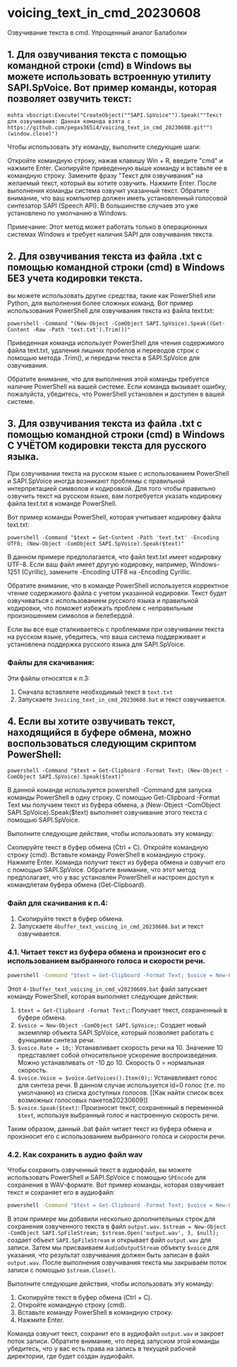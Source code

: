 # voicing_text_in_cmd_20230608
Озвучивание текста в cmd. Упрощенный аналог Балаболки

## 1. Для озвучивания текста с помощью командной строки (cmd) в Windows вы можете использовать встроенную утилиту SAPI.SpVoice. Вот пример команды, которая позволяет озвучить текст:

```shell
mshta vbscript:Execute("CreateObject(""SAPI.SpVoice"").Speak(""Текст для озвучивания: Данная команда взята с https://github.com/pegas365i4/voicing_text_in_cmd_20230608.git"")(window.close)")
```
Чтобы использовать эту команду, выполните следующие шаги:

Откройте командную строку, нажав клавишу Win + R, введите "cmd" и нажмите Enter.
Скопируйте приведенную выше команду и вставьте ее в командную строку.
Замените фразу "Текст для озвучивания" на желаемый текст, который вы хотите озвучить.
Нажмите Enter.
После выполнения команды система озвучит указанный текст. Обратите внимание, что ваш компьютер должен иметь установленный голосовой синтезатор SAPI (Speech API). В большинстве случаев это уже установлено по умолчанию в Windows.

Примечание: Этот метод может работать только в операционных системах Windows и требует наличия SAPI для озвучивания текста.

## 2. Для озвучивания текста из файла .txt с помощью командной строки (cmd) в Windows БЕЗ учета кодировки текста. 
вы можете использовать другие средства, такие как PowerShell или Python, для выполнения более сложных команд.
Вот пример использования PowerShell для озвучивания текста из файла text.txt:
```
powershell -Command "(New-Object -ComObject SAPI.SpVoice).Speak((Get-Content -Raw -Path 'text.txt').Trim())"
```
Приведенная команда использует PowerShell для чтения содержимого файла text.txt, удаления лишних пробелов и переводов строк с помощью метода .Trim(), и передачи текста в SAPI.SpVoice для озвучивания.

Обратите внимание, что для выполнения этой команды требуется наличие PowerShell на вашей системе. Если команда вызывает ошибку, пожалуйста, убедитесь, что PowerShell установлен и доступен в вашей системе.

## 3. Для озвучивания текста из файла .txt с помощью командной строки (cmd) в Windows С УЧЁТОМ кодировки текста для русского языка. 
При озвучивании текста на русском языке с использованием PowerShell и SAPI.SpVoice иногда возникают проблемы с правильной интерпретацией символов и кодировкой. Для того чтобы правильно озвучить текст на русском языке, вам потребуется указать кодировку файла text.txt в команде PowerShell.

Вот пример команды PowerShell, которая учитывает кодировку файла text.txt:
```
powershell -Command "$text = Get-Content -Path 'text.txt' -Encoding UTF8; (New-Object -ComObject SAPI.SpVoice).Speak($text)"
```
В данном примере предполагается, что файл text.txt имеет кодировку UTF-8. Если ваш файл имеет другую кодировку, например, Windows-1251 (Cyrillic), замените -Encoding UTF8 на -Encoding Cyrillic.

Обратите внимание, что в команде PowerShell используется корректное чтение содержимого файла с учетом указанной кодировки. Текст будет озвучиваться с использованием русского языка и правильной кодировки, что поможет избежать проблем с неправильным произношением символов и белебердой.

Если вы все еще сталкиваетесь с проблемами при озвучивании текста на русском языке, убедитесь, что ваша система поддерживает и установлена поддержка русского языка для SAPI.SpVoice.

### Файлы для скачивания:
Эти файлы относятся к п.3:
1. Сначала вставляете необходимый текст в `text.txt`
2. Запускаете `3voicing_text_in_cmd_20230608.bat` и текст озвучивается.

## 4. Если вы хотите озвучивать текст, находящийся в буфере обмена, можно воспользоваться следующим скриптом PowerShell:
```
powershell -Command "$text = Get-Clipboard -Format Text; (New-Object -ComObject SAPI.SpVoice).Speak($text)"
```
В данной команде используется powershell -Command для запуска команды PowerShell в одну строку. С помощью Get-Clipboard -Format Text мы получаем текст из буфера обмена, а (New-Object -ComObject SAPI.SpVoice).Speak($text) выполняет озвучивание этого текста с помощью SAPI.SpVoice.

Выполните следующие действия, чтобы использовать эту команду:

Скопируйте текст в буфер обмена (Ctrl + C).
Откройте командную строку (cmd).
Вставьте команду PowerShell в командную строку.
Нажмите Enter.
Команда получит текст из буфера обмена и озвучит его с помощью SAPI.SpVoice. Обратите внимание, что этот метод предполагает, что у вас установлен PowerShell и настроен доступ к командлетам буфера обмена (Get-Clipboard).

### Файл для скачивания к п.4:
1. Скопируйте текст в буфер обмена.
2. Запускаете `4buffer_text_voicing_in_cmd_20230608.bat` и текст озвучивается.

### 4.1. Читает текст из буфера обмена и произносит его с использованием выбранного голоса и скорости речи.
```bat
powershell -Command "$text = Get-Clipboard -Format Text; $voice = New-Object -ComObject SAPI.SpVoice; $voice.Rate = 10; $voice.Voice = $voice.GetVoices().Item(0); $voice.Speak($text)"
```
Этот `4-1buffer_text_voicing_in_cmd_v20230609.bat` файл запускает команду PowerShell, которая выполняет следующие действия:

1. `$text = Get-Clipboard -Format Text;`: Получает текст, сохраненный в буфере обмена.
2. `$voice = New-Object -ComObject SAPI.SpVoice;`: Создает новый экземпляр объекта SAPI.SpVoice, который позволяет работать с функциями синтеза речи.
3. `$voice.Rate = 10;`: Устанавливает скорость речи на 10. Значение 10 представляет собой относительное ускорение воспроизведения. Можно устанавливать от -10 до 10. Скорость 0 = нормальная скорость.
4. `$voice.Voice = $voice.GetVoices().Item(0);`: Устанавливает голос для синтеза речи. В данном случае используется id=0 голос (т.е. по умолчанию) из списка доступных голосов. [[Как найти список всех возможных голосовых пакетов20230609]]
5. `$voice.Speak($text)`: Произносит текст, сохраненный в переменной `$text`, используя выбранный голос и настроенную скорость речи.

Таким образом, данный .bat файл читает текст из буфера обмена и произносит его с использованием выбранного голоса и скорости речи.

### 4.2. Как сохранить в аудио файл wav 
Чтобы сохранить озвученный текст в аудиофайл, вы можете использовать PowerShell и SAPI.SpVoice с помощью `SPEncode` для сохранения в WAV-формате. Вот пример команды, которая озвучивает текст и сохраняет его в аудиофайл:
```4-2save_to_an_audio_file_v20230609.bat
powershell -Command "$text = Get-Clipboard -Format Text; $voice = New-Object -ComObject SAPI.SpVoice; $voice.Rate = 10; $voice.Voice = $voice.GetVoices().Item(0); $stream = New-Object -ComObject SAPI.SpFileStream; $stream.Open('output.wav', 3, $null); $voice.AudioOutputStream = $stream; $voice.Speak($text); $stream.Close()"
```
В этом примере мы добавили несколько дополнительных строк для сохранения озвученного текста в файл `output.wav`. `$stream = New-Object -ComObject SAPI.SpFileStream; $stream.Open('output.wav', 3, $null);` создает объект `SAPI.SpFileStream` и открывает файл `output.wav` для записи. Затем мы присваиваем `AudioOutputStream` объекту `$voice` для указания, что результат озвучивания должен быть записан в файл `output.wav`. После выполнения озвучивания текста мы закрываем поток записи с помощью `$stream.Close()`.

Выполните следующие действия, чтобы использовать эту команду:

1. Скопируйте текст в буфер обмена (Ctrl + C).
2. Откройте командную строку (cmd).
3. Вставьте команду PowerShell в командную строку.
4. Нажмите Enter.

Команда озвучит текст, сохранит его в аудиофайл `output.wav` и закроет поток записи. Обратите внимание, что перед запуском этой команды убедитесь, что у вас есть права на запись в текущей рабочей директории, где будет создан аудиофайл.

